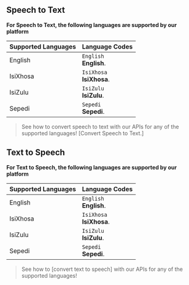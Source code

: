 ## Speech to Text
**For Speech to Text, the following languages are supported by our platform**

Supported Languages | Language Codes
| ------------- | ------------- |
| English |`English` <br/>  **English**.| 
| IsiXhosa | `IsiXhosa` <br/>   **IsiXhosa**.| 
| IsiZulu  |`IsiZulu` <br/>  **IsiZulu**.| 
|  Sepedi  | `Sepedi` <br/>  **Sepedi**.| 

<!-- theme: info -->

> See how to convert speech to text with our APIs for any of the supported languages\! [Convert Speech to Text.]

## Text to Speech
**For Text to Speech, the following languages are supported by our platform**

Supported Languages | Language Codes
| ------------- | ------------- |
| English |`English` <br/>  **English**.| 
| IsiXhosa | `IsiXhosa` <br/>   **IsiXhosa**.| 
| IsiZulu  |`IsiZulu` <br/>  **IsiZulu**.| 
|  Sepedi  | `Sepedi` <br/>  **Sepedi**.| 

<!-- theme: info -->
> See how to [convert text to speech] with our APIs for any of the supported languages\!
